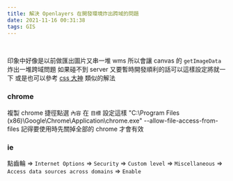 ```yaml
---
title: 解決 Openlayers 在開發環境炸出跨域的問題
date: 2021-11-16 00:31:38
tags: GIS
---
```

&nbsp;
<!-- more -->

印象中好像是以前做匯出圖片又串一堆 wms 所以會讓 canvas 的 `getImageData` 炸出一堆跨域問題
如果碰不到 server 又要暫時開發順利的話可以這樣設定將就一下
或是也可以參考 [css 大神](https://www.zhangxinxu.com/wordpress/2018/02/crossorigin-canvas-getimagedata-cors/) 類似的解法

### chrome
複製 chrome 捷徑點選 `內容` 在 `目標` 設定這樣
"C:\Program Files (x86)\Google\Chrome\Application\chrome.exe" --allow-file-access-from-files
記得要使用時先關掉全部的 chrome 才會有效

### ie
點齒輪 => `Internet Options` => `Security` => `Custom level` => `Miscellaneous` => `Access data sources across domains` => `Enable`
